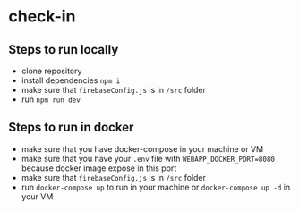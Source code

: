 # check-in

## Steps to run locally
- clone repository
- install dependencies `npm i`
- make sure that `firebaseConfig.js` is in `/src` folder
- run `npm run dev`

## Steps to run in docker
- make sure that you have docker-compose in your machine or VM
- make sure that you have your `.env` file with `WEBAPP_DOCKER_PORT=8080` because docker image expose in this port
- make sure that `firebaseConfig.js` is in `/src` folder
- run `docker-compose up` to run in your machine or `docker-compose up -d` in your VM